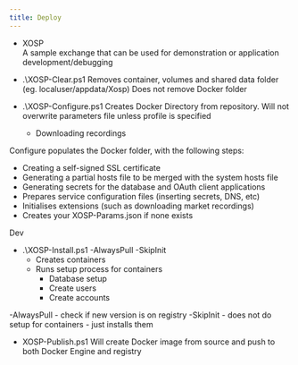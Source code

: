 ```yaml
---
title: Deploy
---
```


* XOSP\
A sample exchange that can be used for demonstration or application development/debugging


* .\XOSP-Clear.ps1
Removes container, volumes and shared data folder (eg. localuser/appdata/Xosp)
Does not remove Docker folder

* .\XOSP-Configure.ps1 <profile>
Creates Docker Directory from repository.
Will not overwrite parameters file unless profile is specified
   * Downloading recordings

Configure populates the Docker folder, with the following steps:

* Creating a self-signed SSL certificate
* Generating a partial hosts file to be merged with the system hosts file
* Generating secrets for the database and OAuth client applications
* Prepares service configuration files (inserting secrets, DNS, etc)
* Initialises extensions (such as downloading market recordings)
* Creates your XOSP-Params.json if none exists

<profile> Dev

* .\XOSP-Install.ps1 -AlwaysPull -SkipInit
   * Creates containers
   * Runs setup process for containers
       * Database setup
       * Create users
       * Create accounts

-AlwaysPull - check if new version is on registry
-SkipInit - does not do setup for containers - just installs them

* XOSP-Publish.ps1
Will create Docker image from source and push to both Docker Engine and registry
